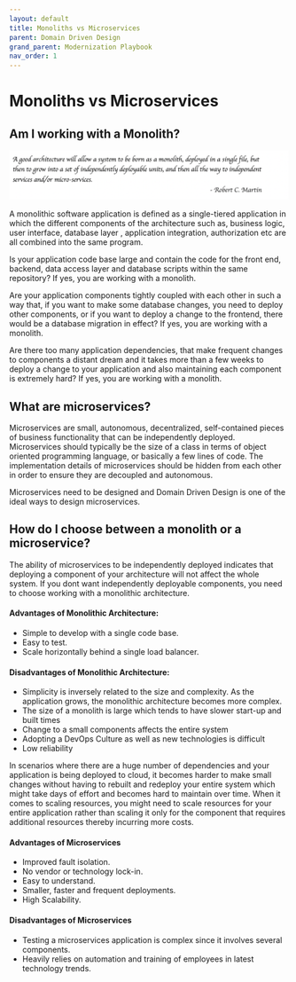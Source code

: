 ```yaml
---
layout: default
title: Monoliths vs Microservices
parent: Domain Driven Design
grand_parent: Modernization Playbook  
nav_order: 1
---
```


# Monoliths vs Microservices

## Am I working with a Monolith?

<img src="assets/images/quote4.png">

 A monolithic software application is defined as a single-tiered application in which the different components of the architecture such as, business logic, user interface, database layer , application integration, authorization etc are all combined into the same program. 

 Is your application code base large and contain the code for the front end, backend, data access layer and database scripts within the same repository? If yes, you are working with a monolith.

 Are your application components tightly coupled with each other in such a way that, if you want to make some database changes, you need to deploy other components, or if you want to deploy a change to the frontend, there would be a database migration in effect? If yes, you are working with a monolith.

 Are there too many application dependencies, that make frequent changes to components a distant dream and it takes more than a few weeks to deploy a change to your application and also maintaining each component is extremely hard? If yes, you are working with a monolith.

## What are microservices? 

  Microservices are small, autonomous, decentralized, self-contained pieces of business functionality that can be independently deployed. Microservices should typically be the size of a class in terms of object oriented programming language, or basically a few lines of code. The implementation details of microservices should be hidden from each other in order to ensure they are decoupled and autonomous.

  Microservices need to be designed and Domain Driven Design is one of the ideal ways to design microservices. 


## How do I choose between a monolith or a microservice?

  The ability of microservices to be independently deployed indicates that deploying a component of your architecture will not affect the whole system. If you dont want independently deployable components, you need to choose working with a monolithic architecture.

#### **Advantages of Monolithic Architecture**:

  * Simple to develop with a single code base.
  * Easy to test.
  * Scale horizontally behind a single load balancer.

#### **Disadvantages of Monolithic Architecture**:

  * Simplicity is inversely related to the size and complexity. As the application grows, the monolithic architecture becomes more complex.
  * The size of a monolith is large which tends to have slower start-up and built times
  * Change to a small components affects the entire system
  * Adopting a DevOps Culture as well as new technologies is difficult
  * Low reliability
 
  In scenarios where there are a huge number of dependencies and your application is being deployed to cloud, it becomes harder to make small changes without having to rebuilt and redeploy your entire system which might take days of effort and becomes hard to maintain over time. When it comes to scaling resources, you might need to scale resources for your entire application rather than scaling it only for the component that requires additional resources thereby incurring more costs.

#### **Advantages of Microservices**

 * Improved fault isolation.
 * No vendor or technology lock-in.
 * Easy to understand.
 * Smaller, faster and frequent deployments.
 * High Scalability.

#### **Disadvantages of Microservices**

 * Testing a microservices application is complex since it involves several components.
 * Heavily relies on automation and training of employees in latest technology trends.


